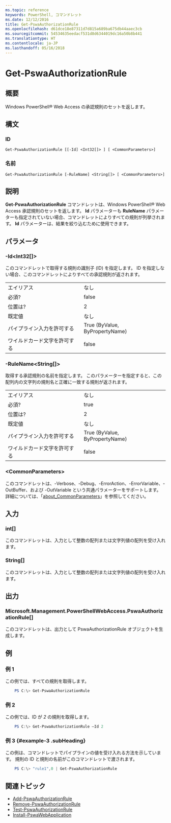 ```yaml
---
ms.topic: reference
keywords: PowerShell, コマンドレット
ms.date: 12/12/2016
title: Get-PswaAuthorizationRule
ms.openlocfilehash: d61dce18e87311d7d815a689ba675db44aaec3cb
ms.sourcegitcommit: 54534635eedacf531d8d6344019dc16a50b8b441
ms.translationtype: HT
ms.contentlocale: ja-JP
ms.lasthandoff: 05/16/2018
---
```

# <a name="get-pswaauthorizationrule"></a>Get-PswaAuthorizationRule

## <a name="synopsis"></a>概要

Windows PowerShell® Web Access の承認規則のセットを返します。

## <a name="syntax"></a>構文

### <a name="id"></a>ID
```
Get-PswaAuthorizationRule [[-Id] <Int32[]> ] [ <CommonParameters>]
```

### <a name="name"></a>名前
```
Get-PswaAuthorizationRule [-RuleName] <String[]> [ <CommonParameters>]
```

## <a name="description"></a>説明

**Get-PswaAuthorizationRule** コマンドレットは、Windows PowerShell® Web Access 承認規則のセットを返します。
**Id** パラメーターも **RuleName** パラメーターも指定されていない場合、コマンドレットによりすべての規則が列挙されます。 **Id** パラメーターは、結果を絞り込むために使用できます。

## <a name="parameters"></a>パラメータ

### <a name="-idltint32gt"></a>-Id&lt;Int32\[\]&gt;

このコマンドレットで取得する規則の識別子 (ID) を指定します。 ID を指定しない場合、このコマンドレットによりすべての承認規則が返されます。

|||
|-|-|
| エイリアス                              | なし                                 |
| 必須?                            | false                                |
| 位置は?                            | 2                                    |
| 既定値                        | なし                                 |
| パイプライン入力を許可する               | True (ByValue, ByPropertyName)       |
| ワイルドカード文字を許可する          | false                                |

### <a name="-rulenameltstringgt"></a>-RuleName&lt;String\[\]&gt;

取得する承認規則の名前を指定します。 このパラメーターを指定すると、この配列内の文字列の規則名と正確に一致する規則が返されます。

|||
|-|-|
| エイリアス                              | なし                                 |
| 必須?                            | true                                 |
| 位置は?                            | 2                                    |
| 既定値                        | なし                                 |
| パイプライン入力を許可する               | True (ByValue, ByPropertyName)       |
| ワイルドカード文字を許可する          | false                                |

### <a name="ltcommonparametersgt"></a>&lt;CommonParameters&gt;

このコマンドレットは、-Verbose、-Debug、-ErrorAction、-ErrorVariable、-OutBuffer、および -OutVariable という共通パラメーターをサポートします。
詳細については、「[about_CommonParameters](http://go.microsoft.com/fwlink/p/?LinkID=113216)」を参照してください。

## <a name="inputs"></a>入力

### <a name="int"></a>int\[\]

このコマンドレットは、入力として整数の配列または文字列値の配列を受け入れます。

### <a name="string"></a>String\[\]

このコマンドレットは、入力として整数の配列または文字列値の配列を受け入れます。

## <a name="outputs"></a>出力

### <a name="microsoftmanagementpowershellwebaccesspswaauthorizationrule"></a>Microsoft.Management.PowerShellWebAccess.PswaAuthorizationRule\[\]

このコマンドレットは、出力として PswaAuthorizationRule オブジェクトを生成します。


## <a name="examples"></a>例

### <a name="example-1"></a>例 1

この例では、すべての規則を取得します。

```PowerShell
    PS C:\> Get-PswaAuthorizationRule
```

### <a name="example-2"></a>例 2

この例では、ID が *2* の規則を取得します。

```PowerShell
    PS C:\> Get-PswaAuthorizationRule –Id 2
```

### <a name="example-3-example-3-subheading"></a>例 3 {#example-3 .subHeading}

この例は、コマンドレットでパイプラインの値を受け入れる方法を示しています。
規則の ID と規則の名前がこのコマンドレットで渡されます。

```PowerShell
    PS C:\> "rule1",0 | Get-PswaAuthorizationRule
```

## <a name="related-topics"></a>関連トピック

- [Add-PswaAuthorizationRule](add-pswaauthorizationrule.md)
- [Remove-PswaAuthorizationRule](remove-pswaauthorizationrule.md)
- [Test-PswaAuthorizationRule](test-pswaauthorizationrule.md)
- [Install-PswaWebApplication](install-pswawebapplication.md)